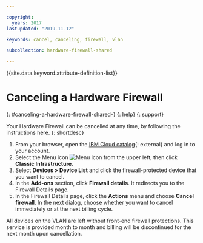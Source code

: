 ```yaml
---

copyright:
  years: 2017
lastupdated: "2019-11-12"

keywords: cancel, canceling, firewall, vlan

subcollection: hardware-firewall-shared

---
```


{{site.data.keyword.attribute-definition-list}}

# Canceling a Hardware Firewall
{: #canceling-a-hardware-firewall-shared-}
{: help}
{: support}

Your Hardware Firewall can be cancelled at any time, by following the instructions here.
{: shortdesc}

1. From your browser, open the [IBM Cloud catalog](https://cloud.ibm.com){: external} and log in to your account.
1. Select the Menu icon ![Menu icon](../../icons/icon_hamburger.svg) from the upper left, then click **Classic Infrastructure**.
1. Select **Devices > Device List** and click the firewall-protected device that you want to cancel.
1. In the **Add-ons** section, click **Firewall details**. It redirects you to the Firewall Details page.
1. In the Firewall Details page, click the **Actions** menu and choose **Cancel firewall**. In the next dialog, choose whether you want to cancel immediately or at the next billing cycle.

All devices on the VLAN are left without front-end firewall protections. This service is provided month to month and billing will be discontinued for the next month upon cancellation.
